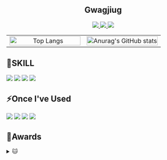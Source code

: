 <div align="center">
  <h2> Gwagjiug </h2>
  <a href="https://velog.io/@gawgjiug/posts">
    <img src="https://img.shields.io/badge/Velog-3DDC84?style=flat-square&logo=Blogger&logoColor=white"/>
  </a>
  <a href="https://www.instagram.com/gwagjiug/">
    <img src="https://img.shields.io/badge/Instagram-E4405F?style=flat-square&logo=Instagram&logoColor=white"/>
  </a>
  <a href="https://github.com/gawgjiug">
    <img src="https://hits.seeyoufarm.com/api/count/incr/badge.svg?url=https%3A%2F%2Fgithub.com%2Fgawgjiug&count_bg=%23000000&title_bg=%23000000&icon=github.svg&icon_color=%23E7E7E7&title=GitHub&edge_flat=false"/>
  </a>
</div>

<table>
  <tr>
    <td align="center" style="width: 50%;">
      <a href="https://github.com/anuraghazra/github-readme-stats">
        <img width="100%" src="https://github-readme-stats.vercel.app/api/top-langs/?username=gawgjiug" alt="Top Langs"/>
      </a>
    </td>
    <td align="center" style="width: 50% ;">
      <a href="https://github.com/anuraghazra/github-readme-stats">
        <img width="100%" src="https://github-readme-stats.vercel.app/api?username=gawgjiug&show_icons=true&theme=radical" alt="Anurag's GitHub stats"/>
      </a>
    </td>
  </tr>
</table>

## 🔨SKILL

![](https://img.shields.io/badge/Java-ED8B00?style=for-the-badge&logo=openjdk&logoColor=white)
![](https://img.shields.io/badge/Firebase-DD2C00?style=for-the-badge&logo=Firebase&logoColor=white)
![](https://img.shields.io/badge/Kotlin-7F52FF?style=for-the-badge&logo=Kotlin&logoColor=white)
![](https://img.shields.io/badge/C++-00599C?style=for-the-badge&logo=C++&logoColor=white)

<!-- ## 📖Studying

//![](https://img.shields.io/badge/HTML-E34F26?style=for-the-badge&logo=HTML&logoColor=white)
//![](https://img.shields.io/badge/CSS-1572B6?style=for-the-badge&logo=CSS&logoColor=white)
![](https://img.shields.io/badge/JS-F7DF1E?style=for-the-badge&logo=JavaScript&logoColor=white)
![](https://img.shields.io/badge/React-61DAFB?style=for-the-badge&logo=React&logoColor=white)-->

## ⚡️Once I've Used

![](https://img.shields.io/badge/Glide-18BED4?style=for-the-badge&logo=Glide&logoColor=white)
![](https://img.shields.io/badge/Linux-FCC624?style=for-the-badge&logo=Linux&logoColor=white)
![](https://img.shields.io/badge/Figma-F24E1E?style=for-the-badge&logo=Figma&logoColor=white)
![](https://img.shields.io/badge/MySQL-4479A1?style=for-the-badge&logo=MySQL&logoColor=white)

<!-- ## 🏃 Activity

<details>
  <summary>🐱</summary>
  
| 기간 | 활동 | 기수 및 역할 |
| --- | --- | --- |
| 2024.06 ~ | LG U+ EUREKA | 1기 |
| 2023.04 ~ 2023.09 | 교내 외국인 유학생 멘토링 | 멘토 |
| 2022.10 ~ 2023.03 | 교내 C언어 스터디 그룹 | 스터디장 |

</details>
-->

## 🎉Awards

<details>
  <summary>🐱</summary>
  
* 2023.07 디지털콘텐츠학회 하계 대학생 논문 경진대회 동상
* 2023.12 교내 [SW교육센터] 창의적 종합설계 경진대회 동상

</details>
